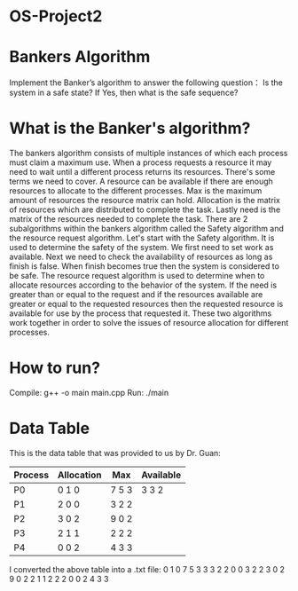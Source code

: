 # OS-Project2

# Bankers Algorithm

Implement the Banker’s algorithm to answer the following question： Is the system in a safe state? If Yes, then what is the safe sequence?

 # What is the Banker's algorithm?

The bankers algorithm consists of multiple instances of which each process must claim a maximum use. When a process requests a resource it may need to wait until a different process returns its resources. There's some terms we need to cover. A resource can be available if there are enough resources to allocate to the different processes. Max is the maximum amount of resources the resource matrix can hold. Allocation is the matrix of resources which are distributed to complete the task. Lastly need is the matrix of the resources needed to complete the task. There are 2 subalgorithms within the bankers algorithm called the Safety algorithm and the resource request algorithm. 
Let's start with the Safety algorithm. It is used to determine the safety of the system. We first need to set work as available. Next we need to check the availability of resources as long as finish is false. When finish becomes true then the system is considered to be safe. 
The resource request algorithm is used to determine when to allocate resources according to the behavior of the system. If the need is greater than or equal to the request and if the resources available are greater or equal to the requested resources then the requested resource is available for use by the process that requested it. These two algorithms work together in order to solve the issues of resource allocation for different processes. 

 # How to run?
 Compile:
g++ -o main main.cpp
Run:
./main

# Data Table
This is the data table that was provided to us by Dr. Guan:

|Process	|Allocation	|Max	    |Available|
| ----------|---------- |-----------|-------- |
|P0	    |0 1 0	    |7 5 3	|3 3 2|
|P1	 |   2 0 0	 |   3 2 2	|
|P2	 |   3 0 2	 |   9 0 2	|
|P3	  |  2 1 1	  |  2 2 2	|
|P4	 |   0 0 2	   | 4 3 3	|
I converted the above table into a .txt file:
0 1 0 7 5 3 3 3 2
2 0 0 3 2 2
3 0 2 9 0 2
2 1 1 2 2 2
0 0 2 4 3 3
